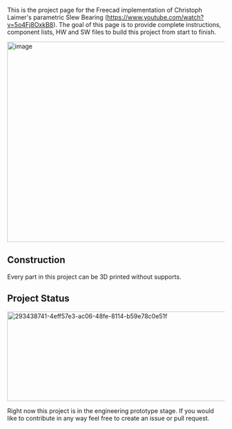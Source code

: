 This is the project page for the Freecad implementation of Christoph Laimer's parametric Slew Bearing (https://www.youtube.com/watch?v=5o4Fj8OxkB8). The goal of this page is to provide complete instructions, component lists, HW and SW files to build this project from start to finish.

 <img width="810" height="463" alt="image" src="https://github.com/user-attachments/assets/c498829c-af05-4288-8715-ecf349ef3743" />

## Construction

Every part in this project can be 3D printed without supports.


## Project Status

<img width="802" height="207" alt="293438741-4eff57e3-ac06-48fe-8114-b59e78c0e51f" src="https://github.com/user-attachments/assets/47b529b5-49ce-4249-a4a5-f116f4a15720" />


Right now this project is in the engineering prototype stage. If you would like to contribute in any way feel free to create an issue or pull request.





